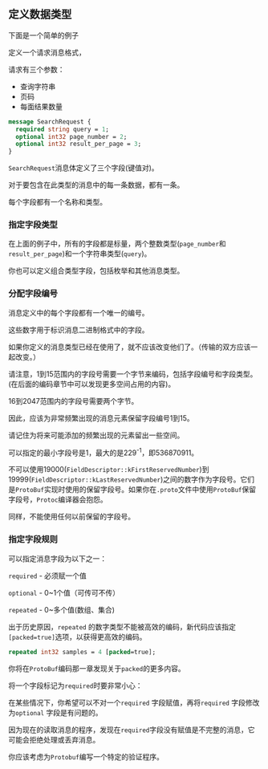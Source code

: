 ## 定义数据类型

下面是一个简单的例子

定义一个请求消息格式，

请求有三个参数：

- 查询字符串
- 页码
- 每面结果数量

```protobuf
message SearchRequest {
  required string query = 1;
  optional int32 page_number = 2;
  optional int32 result_per_page = 3;
}
```

`SearchRequest`消息体定义了三个字段(键值对)。

对于要包含在此类型的消息中的每一条数据，都有一条。

每个字段都有一个名称和类型。

### 指定字段类型

在上面的例子中，所有的字段都是标量，两个整数类型(`page_number`和`result_per_page`)和一个字符串类型(`query`)。

你也可以定义组合类型字段，包括枚举和其他消息类型。

### 分配字段编号

消息定义中的每个字段都有一个唯一的编号。

这些数字用于标识消息二进制格式中的字段。

如果你定义的消息类型已经在使用了，就不应该改变他们了。（传输的双方应该一起改变。）

请注意，1到15范围内的字段号需要一个字节来编码，包括字段编号和字段类型。(在后面的编码章节中可以发现更多空间占用的内容)。

16到2047范围内的字段号需要两个字节。

因此，应该为非常频繁出现的消息元素保留字段编号1到15。

请记住为将来可能添加的频繁出现的元素留出一些空间。

可以指定的最小字段号是1，最大的是229<sup>-1</sup>，即536870911。

不可以使用19000(`FieldDescriptor::kFirstReservedNumber`)到19999(`FieldDescriptor::kLastReservedNumber`)之间的数字作为字段号。它们是`ProtoBuf`实现时使用的保留字段号。如果你在`.proto`文件中使用`ProtoBuf`保留字段号，`Protoc`编译器会抱怨。

同样，不能使用任何以前保留的字段号。

### 指定字段规则

可以指定消息字段为以下之一：

`required` - 必须赋一个值

`optional` - 0~1个值（可传可不传）

`repeated` - 0~多个值(数组、集合)

出于历史原因，`repeated` 的数字类型不能被高效的编码，新代码应该指定`[packed=true]`选项，以获得更高效的编码。

```protobuf
repeated int32 samples = 4 [packed=true];
```

你将在`ProtoBuf`编码那一章发现关于`packed`的更多内容。

将一个字段标记为`required`时要非常小心：

在某些情况下，你希望可以不对一个`required` 字段赋值，再将`required` 字段修改为`optional` 字段是有问题的。

因为现在的读取消息的程序，发现在`required`字段没有赋值是不完整的消息，它可能会拒绝处理或丢弃消息。

你应该考虑为`Protobuf`编写一个特定的验证程序。

